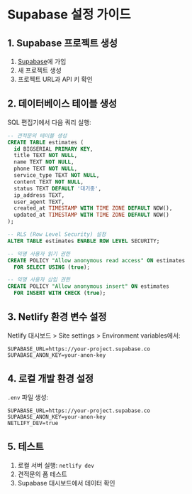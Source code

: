 # Supabase 설정 가이드

## 1. Supabase 프로젝트 생성

1. [Supabase](https://supabase.com)에 가입
2. 새 프로젝트 생성
3. 프로젝트 URL과 API 키 확인

## 2. 데이터베이스 테이블 생성

SQL 편집기에서 다음 쿼리 실행:

```sql
-- 견적문의 테이블 생성
CREATE TABLE estimates (
  id BIGSERIAL PRIMARY KEY,
  title TEXT NOT NULL,
  name TEXT NOT NULL,
  phone TEXT NOT NULL,
  service_type TEXT NOT NULL,
  content TEXT NOT NULL,
  status TEXT DEFAULT '대기중',
  ip_address TEXT,
  user_agent TEXT,
  created_at TIMESTAMP WITH TIME ZONE DEFAULT NOW(),
  updated_at TIMESTAMP WITH TIME ZONE DEFAULT NOW()
);

-- RLS (Row Level Security) 설정
ALTER TABLE estimates ENABLE ROW LEVEL SECURITY;

-- 익명 사용자 읽기 권한
CREATE POLICY "Allow anonymous read access" ON estimates
  FOR SELECT USING (true);

-- 익명 사용자 삽입 권한
CREATE POLICY "Allow anonymous insert" ON estimates
  FOR INSERT WITH CHECK (true);
```

## 3. Netlify 환경 변수 설정

Netlify 대시보드 > Site settings > Environment variables에서:

```
SUPABASE_URL=https://your-project.supabase.co
SUPABASE_ANON_KEY=your-anon-key
```

## 4. 로컬 개발 환경 설정

`.env` 파일 생성:

```
SUPABASE_URL=https://your-project.supabase.co
SUPABASE_ANON_KEY=your-anon-key
NETLIFY_DEV=true
```

## 5. 테스트

1. 로컬 서버 실행: `netlify dev`
2. 견적문의 폼 테스트
3. Supabase 대시보드에서 데이터 확인 